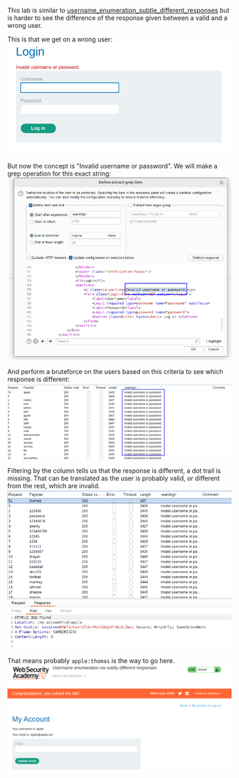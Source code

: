 This lab is similar to [username_enumeration_subtle_different_responses](username_enumeration_subtle_different_responses.md) but is harder to see the difference of the response given between a valid and a wrong user.

This is that we get on a wrong user:
![](imgs/username_enumeration_subtle_different_responses.png)

But now the concept is "Invalid username or password".
We will make a grep operation for this exact string:
![](imgs/username_enumeration_subtle_different_responses-1.png)

And perform a bruteforce on the users based on this criteria to see which response is different:
![](imgs/username_enumeration_subtle_different_responses-2.png)

Filtering by the column tells us that the response is different, a dot trail is missing. That can be translated as the user is probably valid, or different from the rest, which are invalid.
![](imgs/username_enumeration_subtle_different_responses-3.png)

That means probably `apple:thomas` is the way to go here.
![](imgs/username_enumeration_subtle_different_responses-4.png)




